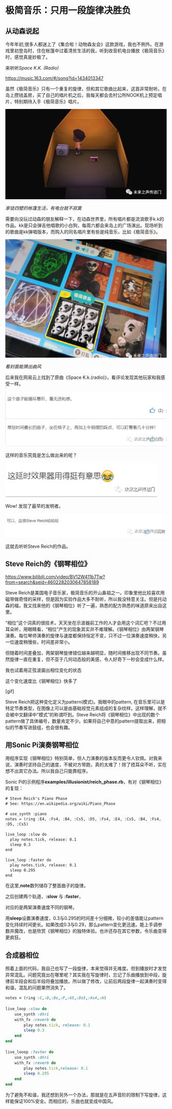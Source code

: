 # 极简音乐：只用一段旋律决胜负

## 从动森说起



今年年初,很多人都迷上了《集合啦！动物森友会》这款游戏，我也不例外。在游戏里初登岛时，住在帐篷中过着清贫生活的我，听到收音机电台播放《极简音乐》时，感觉真是妙极了。



来听听*Space K.K. (Radio)*

https://music.163.com/#/song?id=1434013347



虽然《极简音乐》只有一个重复的旋律，但和其它歌曲比起来，这首非常耐听。在岛上攒钱盖房，买了自己的唱片机之后，我每天都会去村公所NOOK机上预定唱片，特别期待入手《极简音乐》唱片。

![](images/1.png)

*家徒四壁的帐篷生活，有电台就不寂寞*

需要向没玩过动森的朋友解释一下，在动森世界里，所有唱片都是流浪歌手k.k的作品。kk是只会弹吉他唱歌的小白狗，每周六都会来岛上的广场演出。现场听到的歌曲是kk弹唱版本，而购入的同名唱片里有些是纯音乐，比如《极简音乐》。

![](images/2.png)

*看封面能猜出曲风*

后来我在网易云上找到了原曲《Space K.k.(radio)》，看评论发现其他玩家和我感受一样。

![](images/3.png)

这样的音乐究竟是怎么做出来的呢？

![](images/4.png)

Wow! 发现了最早的发明者。

![](images/5.png)

这就去听听Steve Reich的作品。

## Steve Reich的《钢琴相位》

https://www.bilibili.com/video/BV12W411b7Tw?from=search&seid=4602282030647858189

Steve Reich是美国电子音乐家，极简音乐的开山鼻祖之一。印象里他比较喜欢用磁带做奇怪的采样，但是因为实验作品大多不耐听，所以我没特意关注。但是托动森的福，我又找来他的《钢琴相位》听了一遍，熟悉的配方熟悉的味道原来出自这里。

 

“相位”这个词真的很技术，天天坐在示波器前工作的人才会用这个词汇吧？不过用耳朵听，用眼睛看，“相位”产生的现象其实并不难理解。《钢琴相位》由两架钢琴演奏。每位琴师演奏的旋律与速度都保持恒定不变，只不过一位演奏速度稍快，另一位速度稍慢些，时间差非常小。

 

但随着时间差叠加，两架钢琴旋律错位越来越明显，随时间推移出现不同节奏。虽然旋律一直在重复，但不亚于几何动态般的美感，令人好奇下一秒会变成什么样。

 

我也试着用正弦波画出相位变化的状态

这个变化速度比《钢琴相位》快多了

[gif]

Steve Reich把这种变化定义为pattern(模式)。我眼中的pattern, 在音乐里可以是特定节奏类型，在图像上可以是由基础视觉元素组成的复杂纹样。这样理解，就不会被中文翻译中“模式”的称谓吓到。Steve Reich将《钢琴相位》中出现的数个pattern做了具体编号，数量肯定不少。如果将自己中意的pattern提取出来，把相似的节奏写进鼓组，也会很有趣。

## 用Sonic Pi演奏钢琴相位

用程序实现《钢琴相位》特别简单，但人力演奏的版本反而更令人钦佩。对我来说，演奏时坚持自己的速度，不被对方带跑，真的太难了！除了捂耳朵不听，实在想不出其它办法。所以我自己只能靠程序。

Sonic Pi的示例程序**examples/illusionist/reich_phase.rb**，有对《钢琴相位》的复现：

```
# Steve Reich's Piano Phase
# See: https://en.wikipedia.org/wiki/Piano_Phase

# use_synth :piano
notes = (ring :E4, :Fs4, :B4, :Cs5, :D5, :Fs4, :E4, :Cs5, :B4, :Fs4, :D5, :Cs5)

live_loop :slow do
  play notes.tick, release: 0.1
  sleep 0.3
end

live_loop :faster do
  play notes.tick, release: 0.1
  sleep 0.295
end
```

在这里,**note**数列储存了整首曲子的旋律。

之后创建两个轨道，**:slow** 与 **:faster**，

对应的是两架演奏速度不同的钢琴。

 

用**sleep**设置演奏速度，0.3与0.295的时间差十分细微，较小的差值能让pattern变化持续时间更长。如果改成0.3与0.29，那么pattern变化更迅速。能上手调参数并魔改，也是欣赏《钢琴相位》的独特体验。也许还存在其它参数，令乐曲变得更疯狂。

## 合成器相位

照着上面的代码，我自己也写了一段旋律，本来觉得并无难度。但到播放时才发觉异常混乱。问题究竟出在哪里呢？其实我在写旋律时，忘记了乐曲播放到中段，旋律前半段会和后半段将叠加播放。所以做了修改，让前后两段旋律一起演奏时变得和谐，混乱的问题果然消失了。

```ruby
notes = (ring :C,:D,:Ds,:F,:G5,:Ds5,:As4,:A)

live_loop :slow do
    use_synth :dtri
    with_fx :reverb do
        play notes.tick, release: 0.1
        sleep 0.3
    end
end

live_looop :faster do
    use_synth :dtri
    with_fx :reverb do
        play notes.tick,release: 0.1
        sleep 0.295
    end
end
```

为了避免不和谐，我还想到另外一个办法，那就是在五声音阶的限制下写旋律，这样能保证100%安全。而相应的，乐曲也就变成中国风。

